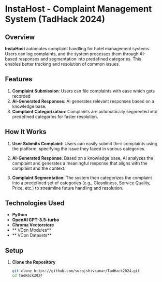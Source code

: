 # InstaHost - Complaint Management System (TadHack 2024)

## Overview

**InstaHost** automates complaint handling for hotel management systems. Users can log complaints, and the system processes them through AI-based responses and segmentation into predefined categories. This enables better tracking and resolution of common issues.

## Features

1. **Complaint Submission**: Users can file complaints with ease which gets recorded
2. **AI-Generated Responses**: AI generates relevant responses based on a knowledge base.
3. **Complaint Categorization**: Complaints are automatically segmented into predefined categories for faster resolution.

## How It Works

1. **User Submits Complaint**: Users can easily submit their complaints using the platform, specifying the issue they faced in various categories.
   
2. **AI-Generated Response**: Based on a knowledge base, AI analyzes the complaint and generates a meaningful response that aligns with the complaint and the context.
   
3. **Complaint Segmentation**: The system then categorizes the complaint into a predefined set of categories (e.g., Cleanliness, Service Quality, Price, etc.) to streamline future handling and resolution.

## Technologies Used

- **Python**
- **OpenAI GPT-3.5-turbo**
- **Chroma Vectorstore**
- ** VCon Modules**
- ** VCon Datasets**

## Setup

1. **Clone the Repository**
   ```bash
   git clone https://github.com/surajshivkumar/TadHack2024.git
   cd TadHack2024
